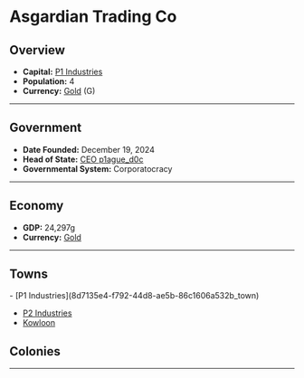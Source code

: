 <!--UNDEDITED FILE, remove this entire line if this file has been edited!-->
# <!--NAME-->Asgardian Trading Co<!--NAME-->

## Overview

- **Capital:** <!--CAPITAL_LINK-->[P1 Industries](8d7135e4-f792-44d8-ae5b-86c1606a532b_town)<!--CAPITAL_LINK-->
- **Population:** <!--POPULATION-->4<!--POPULATION-->
- **Currency:** <!--CURRENCY_LINK-->[Gold](Gold_currency)<!--CURRENCY_LINK--> (<!--CURRENCY_ABV-->G<!--CURRENCY_ABV-->)

---

## Government

- **Date Founded:** <!--FOUNDED-->December 19, 2024<!--FOUNDED-->
- **Head of State:** <!--LEADER_TITLE_LINK-->[CEO p1ague_d0c](p1ague_d0c_user)<!--LEADER_TITLE_LINK-->
- **Governmental System:** <!--GOVERNMENT-->Corporatocracy<!--GOVERNMENT-->

---

## Economy

- **GDP:** <!--GDP-->24,297g<!--GDP-->
- **Currency:** <!--CURRENCY_LINK-->[Gold](Gold_currency)<!--CURRENCY_LINK-->

---

## Towns

<!--TOWNS-->- [P1 Industries](8d7135e4-f792-44d8-ae5b-86c1606a532b_town)
- [P2 Industries](96e84b9c-5849-4cdc-b9e5-c21a845f74c7_town)
- [Kowloon](19494718-3fbf-4834-ad2d-046cc083006e_town)<!--TOWNS-->

## Colonies

<!--COLONIES--><!--COLONIES-->

---